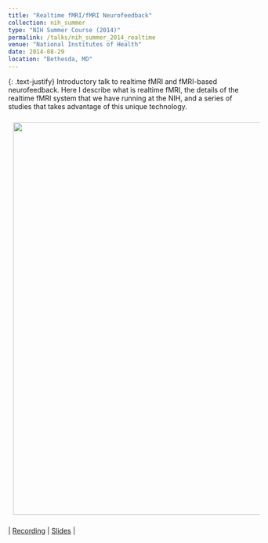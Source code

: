 ```yaml
---
title: "Realtime fMRI/fMRI Neurofeedback"
collection: nih_summer
type: "NIH Summer Course (2014)"
permalink: /talks/nih_summer_2014_realtime
venue: "National Institutes of Health"
date: 2014-08-29
location: "Bethesda, MD"
---
```


{: .text-justify}
Introductory talk to realtime fMRI and fMRI-based neurofeedback. Here I describe what is realtime fMRI, the details of the realtime fMRI system that we have running at the NIH, and a series of studies that takes advantage of this unique technology.

<img align="center" src="https://javiergcas.github.io/images/talks/nih_fmrisummer_2014_realtime.png" width="800 px" style="padding: 10px">

| [Recording](https://fmrif.nimh.nih.gov/course/fmrif_course/2014/37_Javier_20140829) | [Slides](https://fmrif.nimh.nih.gov/COURSE/fmrif_course/2014/content/37_Javier_20140829.zip) |